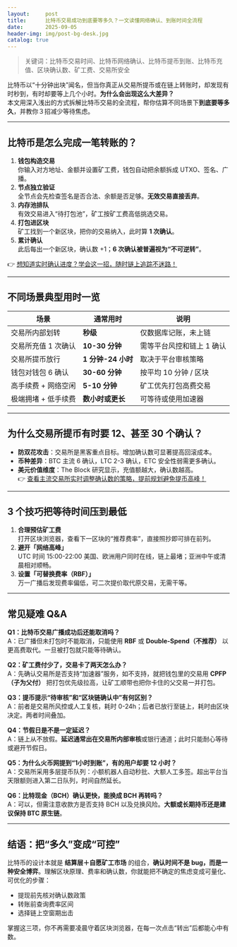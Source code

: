 ```yaml
---
layout:     post
title:      比特币交易成功到底要等多久？一文读懂网络确认、到账时间全流程
date:       2025-09-05
header-img: img/post-bg-desk.jpg
catalog: true
---
```


> 关键词：比特币交易时间、比特币网络确认、比特币提币到账、比特币充值、区块确认数、矿工费、交易所安全

比特币以“十分钟出块”闻名，但当你真正从交易所提币或在链上转账时，却发现有时秒到，有时却要等上几个小时。**为什么会出现这么大差异？**  
本文用深入浅出的方式拆解比特币交易的全流程，帮你估算不同场景下**到底要等多久**，并教你３招减少等待焦虑。

---

## 比特币是怎么完成一笔转账的？

1. **钱包构造交易**  
   你输入对方地址、金额并设置矿工费，钱包自动把余额拆成 UTXO、签名、广播。
2. **节点独立验证**  
   全节点会先检查签名是否合法、余额是否足够。**无效交易直接丢弃**。
3. **内存池排队**  
   有效交易进入“待打包池”，矿工按矿工费高低挑选交易。
4. **打包进区块**  
   矿工找到一个新区块，把你的交易纳入，此时算 **1 次确认**。
5. **累计确认**  
   此后每出一个新区块，确认数 +1；**6 次确认被普遍视为“不可逆转”**。

👉 [想知道实时确认进度？学会这一招，随时链上追踪不迷路！](https://okxdog.com/)

---

## 不同场景典型用时一览

| 场景 | 通常用时 | 说明 |
|---|---|---|
| 交易所内部划转 | **秒级** | 仅数据库记账，未上链 |
| 交易所充值 1 次确认 | **10-30 分钟** | 需等平台风控和链上 1 确认 |
| 交易所提币放行 | **1 分钟-24 小时** | 取决于平台审核策略 |
| 钱包对钱包 6 确认 | **30-60 分钟** | 按平均 10 分钟 / 区块 |
| 高手续费 + 网络空闲 | **5-10 分钟** | 矿工优先打包高费交易 |
| 极端拥堵 + 低手续费 | **数小时或更长** | 可等待或使用加速器 |

---

## 为什么交易所提币有时要 12、甚至 30 个确认？

- **防双花攻击**：交易所是黑客重点目标。增加确认数可显著提高回滚成本。  
- **币种差异**：BTC 主流 6 确认，LTC 2-3 确认，ETC 安全性弱需更多确认。  
- **美元价值维度**：The Block 研究显示，充值额越大，确认数越高。  
👉 [查看主流交易所实时调整确认数的策略，提前规划避免提币高峰！](https://okxdog.com/)

---

## 3 个技巧把等待时间压到最低

1. **合理预估矿工费**  
   打开区块浏览器，查看下一区块的“推荐费率”，直接照抄即可排在前列。  
2. **避开「网络高峰」**  
   UTC 时间 15:00-22:00 美国、欧洲用户同时在线，链上最堵；亚洲中午或清晨相对顺畅。  
3. **设置「可替换费率（RBF）」**  
   万一广播后发现费率偏低，可二次提价取代原交易，无需干等。

---

## 常见疑难 Q&A

**Q1：比特币交易广播成功后还能取消吗？**  
A：已广播但未打包时不能取消，只能使用 **RBF** 或 **Double-Spend（不推荐）** 以更高费取代。一旦被打包就只能等待确认。

**Q2：矿工费付少了，交易卡了两天怎么办？**  
A：先确认交易所是否支持“加速器”服务，如不支持，就把钱包里的交易用 **CPFP（子为父付）** 把打包优先级拉高，让矿工顺带也把你卡住的父交易一并打包。

**Q3：提币提示“待审核”和“区块链确认中”有何区别？**  
A：前者是交易所风控或人工复核，耗时 0-24h；后者已放行至链上，耗时由区块决定。两者时间叠加。

**Q4：节假日是不是一定延迟？**  
A：链上从不放假。**延迟通常出在交易所内部审核**或银行通道；此时只能耐心等待或避开节假日。

**Q5：为什么火币网提到“1小时到账”，有的用户却要 12 小时？**  
A：交易所采用多层提币队列：小额机器人自动秒批、大额人工多签。超出平台当天限额则进入第二日队列，时间自然延长。

**Q6：比特现金（BCH）确认更快，能换成 BCH 再转吗？**  
A：可以，但需注意收款方是否支持 BCH 以及兑换风险。**大额或长期持币还是建议保持 BTC 原生链**。

---

## 结语：把“多久”变成“可控”

比特币的设计本就是 **结算层＋自愿矿工市场** 的组合，**确认时间不是 bug，而是一种安全博弈**。理解区块原理、费率和确认数，你就能把不确定的焦虑变成可量化、可优化的步骤：  
- 提现前先核对确认数政策  
- 转账前查询费率区间  
- 选择链上空窗期出击  

掌握这三项，你不再需要凌晨守着区块浏览器，在每一次点击“转出”后都能心中有数。